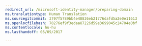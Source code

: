 ```yaml
---
redirect_url: /microsoft-identity-manager/preparing-domain
ms.translationtype: Human Translation
ms.sourcegitcommit: 3797f5789bb4e48836eb21776dafd5a2e0e11613
ms.openlocfilehash: 70276ef9f3edaa87226d59e3699045c24704e0bf
ms.contentlocale: hu-hu
ms.lasthandoff: 05/09/2017

---
```


